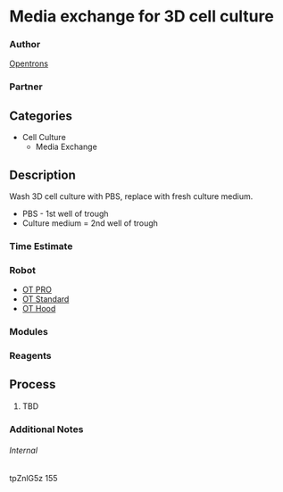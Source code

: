 # Media exchange for 3D cell culture

### Author
[Opentrons](https://opentrons.com/)

### Partner

## Categories
* Cell Culture
	* Media Exchange


## Description
Wash 3D cell culture with PBS, replace with fresh culture medium.

* PBS - 1st well of trough
* Culture medium = 2nd well of trough

### Time Estimate

### Robot
* [OT PRO](https://opentrons.com/ot-one-pro)
* [OT Standard](https://opentrons.com/ot-one-standard)
* [OT Hood](https://opentrons.com/ot-one-hood)

### Modules

### Reagents

## Process
1. TBD


### Additional Notes


###### Internal
tpZnlG5z
155
